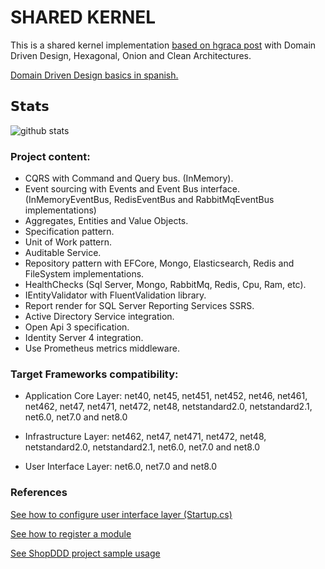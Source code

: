 ﻿# SHARED KERNEL

This is a shared kernel implementation [based on hgraca post](https://herbertograca.com/2017/11/16/explicit-architecture-01-ddd-hexagonal-onion-clean-cqrs-how-i-put-it-all-together/) with Domain Driven Design, Hexagonal, Onion and Clean Architectures.

[Domain Driven Design basics in spanish.](https://github.com/jatubio/5minutos_laravel/wiki/Resumen-sobre-DDD.-Domain-Driven-Design)

## 𝗦𝘁𝗮𝘁𝘀

![github stats](https://github-readme-stats.vercel.app/api?username=pipoburgos&show_icons=true&theme=dracula)

### Project content:
  - CQRS with Command and Query bus. (InMemory).
  - Event sourcing with Events and Event Bus interface. (InMemoryEventBus, RedisEventBus and RabbitMqEventBus implementations)
  - Aggregates, Entities and Value Objects.
  - Specification pattern.
  - Unit of Work pattern.
  - Auditable Service.
  - Repository pattern with EFCore, Mongo, Elasticsearch, Redis and FileSystem implementations.
  - HealthChecks (Sql Server, Mongo, RabbitMq, Redis, Cpu, Ram, etc).
  - IEntityValidator with FluentValidation library.
  - Report render for SQL Server Reporting Services SSRS.
  - Active Directory Service integration.
  - Open Api 3 specification.
  - Identity Server 4 integration.
  - Use Prometheus metrics middleware.
    
    

### Target Frameworks compatibility:
- Application Core Layer: net40, net45, net451, net452, net46, net461, net462, net47, net471, net472, net48, netstandard2.0, netstandard2.1, net6.0, net7.0 and net8.0

- Infrastructure Layer: net462, net47, net471, net472, net48, netstandard2.0, netstandard2.1, net6.0, net7.0 and net8.0

- User Interface Layer: net6.0, net7.0 and net8.0


### References

[See how to configure user interface layer (Startup.cs)](src/Api/readme.md)

[See how to register a module](src/Infrastructure/readme.md)

[See ShopDDD project sample usage](https://github.com/alvarosinmarca/ShopDDD)
